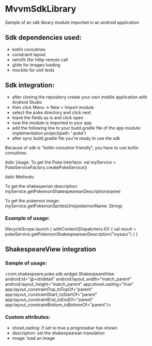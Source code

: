 # MvvmSdkLibrary

Sample of an sdk library module imported in an android application

Sdk dependencies used:
----------------------
- kotlin coroutines
- constraint layout
- retrofit (for htttp remote call
- glide for images loading
- mockito for unit tests

Sdk integration:
----------------
- after cloning the repository create your own mobile application with Android Studio
- then click Menu -> New > Import module
- select the poke directory and click next
- leave the fields as is and click open
- now the module is imported in your app
- add the following line to your build.gradle file of the app module: 
  implementation project(path: ':poke')
- after sync build.gradle file you're ready to use the sdk

Because of sdk is "kotlin coroutine friendly", you have to use kotlin coroutines.

*italic* Usage:
To get the Poke Interface:
val myService = PokeServiceFactory.createPokeService()

*italic* Methods:

To get the shakesperian description:
myService.getPokemonShakespeareanDescription(name)

To get the pokemon image:
myService.getPokemonSpritesUrls(pokemonName: String)

### Example of usage:

lifecycleScope.launch {
            withContext(Dispatchers.IO) {
                val result = pokeService.getPokemonShakespeareanDescription("ivysaur")
            }
        }

        
ShakespeareView integration
----------------------------
### Sample of usage:

<com.shakespeare.poke.sdk.widget.ShakespeareView
      android:id="@+id/detail"
      android:layout_width="match_parent"
      android:layout_height="match_parent"
      app:showLoading="true"
      app:layout_constraintTop_toTopOf="parent"
      app:layout_constraintStart_toStartOf="parent"
      app:layout_constraintEnd_toEndOf="parent"
      app:layout_constraintBottom_toBottomOf="parent"/>
        
### Custom attributes:
- showLoading: if set to true a progressbar has shown
- description: set the shakespearean translation
- image: load an image




